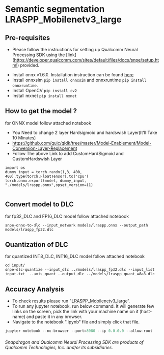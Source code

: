 # Semantic segmentation LRASPP_Mobilenetv3_large


## Pre-requisites

* Please follow the instructions for setting up Qualcomm Neural Processing SDK using the [link] (https://developer.qualcomm.com/sites/default/files/docs/snpe/setup.html) provided. 
- Install onnx v1.6.0. Installation instruction can be found [here](https://qdn-drekartst.qualcomm.com/hardware/qualcomm-innovators-development-kit/frameworks-qualcomm-neural-processing-sdk-for-ai)
- Install onnxsim ```pip install onnxsim``` and onnxruntime ```pip install onnxruntime```.
- Install OpenCV ```pip install cv2```
- Install mxnet ```pip install mxnet```


## How to get the model ? 

for ONNX model follow  attached notebook  
- You Need to change 2 layer Hardsigmoid and hardswish Layer(It'll Take 10 Minutes)
- https://github.com/quic/qidk/tree/master/Model-Enablement/Model-Conversion-Layer-Replacement
- Follow The above Link to add CustomHardSigmoid and CustomHardswish Layer
```
import os
dummy_input = torch.randn(1,3, 400, 400).type(torch.FloatTensor).to('cpu')
torch.onnx.export(model, dummy_input, "./models/lraspp.onnx",opset_version=11)


```
## Convert model to DLC

for fp32_DLC and FP16_DLC model follow  attached notebook  
```
snpe-onnx-to-dlc --input_network models/lraspp.onnx --output_path models/lraspp_fp32.dlc

```

## Quantization of DLC
for quantized INT8_DLC, INT16_DLC model follow  attached notebook  

```
cd input/
snpe-dlc-quantize --input_dlc ../models/lraspp_fp32.dlc --input_list input.txt  --axis_quant --output_dlc ../models/lraspp_quant_w8a8.dlc  

```

## Accuracy Analysis

- To check results please run "[LRASPP_Mobilenetv3_large](lraspp_mobilenetv3.ipynb)".
- To run any jupyter notebook, run below command. It will generate few links on the screen, pick the link with your machine name on it (host-name) and paste it in any browser.
- Navigate to the notebook ".ipynb" file and simply click that file.
```python
jupyter notebook --no-browser --port=8080 --ip 0.0.0.0 --allow-root
```


###### *Snapdragon and Qualcomm Neural Processing SDK are products of Qualcomm Technologies, Inc. and/or its subsidiaries.*
